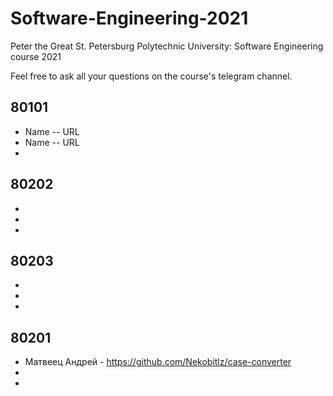 # Software-Engineering-2021
Peter the Great St. Petersburg Polytechnic University: Software Engineering course 2021

Feel free to ask all your questions on the course's telegram channel.

## 80101

- Name -- URL
- Name -- URL
-

## 80202

-
-
-

## 80203

-
-
-

## 80201

- Матвеец Андрей - https://github.com/Nekobitlz/case-converter
-
-
